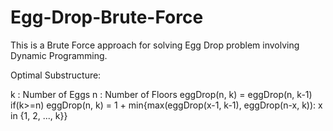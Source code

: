 # Egg-Drop-Brute-Force

This is a Brute Force approach for solving Egg Drop problem involving Dynamic Programming.

Optimal Substructure:

  k : Number of Eggs
  n : Number of Floors
  eggDrop(n, k) = eggDrop(n, k-1) if(k>=n)
  eggDrop(n, k) = 1 + min{max(eggDrop(x-1, k-1), eggDrop(n-x, k)): 
                 x in {1, 2, ..., k}}


